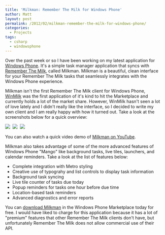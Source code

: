 ```yaml
---
title: 'Milkman: Remember The Milk for Windows Phone'
author: Matt
layout: post
permalink: /2012/02/milkman-remember-the-milk-for-windows-phone/
categories:
  - Projects
tags:
  - csharp
  - windowsphone
---
```


Over the past week or so I have been working on my latest application for [Windows Phone][1]. It's a simple task manager application that syncs with [Remember The Milk][2], called Milkman. Milkman is a beautiful, clean interface for your Remember The Milk tasks that seamlessly integrates with the Windows Phone experience.

 [1]: http://www.microsoft.com/windowsphone/en-us/default.aspx
 [2]: http://www.rememberthemilk.com

Milkman isn't the first Remember The Milk client for Windows Phone, [WinMilk][3] was the first application of it's kind to hit the Marketplace and currently holds a lot of the market share. However, WinMilk hasn't seen a lot of love lately and I didn't really like the interface, so I decided to write my own client and I am really happy with how it turned out. Take a look at the screenshots below for a quick overview:

 [3]: http://www.windowsphone.com/en-US/apps/2571dafd-7ee7-df11-a844-00237de2db9e

[![][5]][5]  [![][6]][6]  [![][7]][7]

 [4]: http://mbmccormick.github.com/images/2012/05/1.png
 [5]: http://mbmccormick.github.com/images/2012/05/2.png
 [6]: http://mbmccormick.github.com/images/2012/05/8.png

You can also watch a quick video demo of [Milkman on YouTube][7].

 [7]: http://www.youtube.com/watch?v=9zmR9IgxgDA

Milkman also takes advantage of some of the more advanced features of Windows Phone "Mango" like background tasks, live tiles, launchers, and calendar reminders. Take a look at the list of features below:

*   Complete integration with Metro styling
*   Creative use of typograhy and list controls to display task information
*   Background task syncing
*   Live tile counter of tasks due today
*   Popup reminders for tasks one hour before due time
*   Location-based task reminders
*   Advanced diagnostics and error reports

You can [download Milkman][8] in the Windows Phone Marketplace today for free. I would have liked to charge for this application because it has a lot of "premium" features that other Remember The Milk clients don't have, but unfortunately Remember The Milk does not allow commercial use of their API.

 [8]: http://www.windowsphone.com/en-US/apps/2d14a2ea-9445-4d46-b385-8b2e45f7f6d8